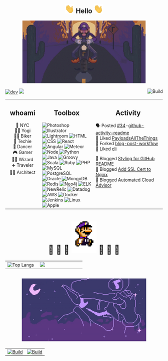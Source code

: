 <!-- Hello -->
<h2 align="center"><img src="https://raw.githubusercontent.com/aakhtar3/aakhtar3/main/img/wave.gif" width="30px"> Hello <img src="https://raw.githubusercontent.com/aakhtar3/aakhtar3/main/img/wave.gif" width="30px"></h2>
<!-- Image -->
<p align="center">
<img alt="u/byronius_j" src="https://raw.githubusercontent.com/aakhtar3/aakhtar3/main/img/bike.gif" height="200px"></p>

<!-- Badge -->
<a href="https://dev.to/aakhtar3"><img alt="dev" src="https://img.shields.io/badge/💬-black?&logo=dev.to&cacheSeconds=86400"></a> <img src="https://visitor-badge.glitch.me/badge?page_id=aakhtar3.aakhtar3"/> <a href="https://github.com/aakhtar3/aakhtar3/actions?query=workflow%3A%22Update+Activity%22"><img src="https://img.shields.io/github/workflow/status/aakhtar3/aakhtar3/Update%20Activity?logo=github&label=Activity" align="right" alt="Build"></a>

<!-- Info -->
<table><tr >
<td valign="top" width="22%">
<h2 align="center">whoami</h2>
<p align="center">
📍 NYC
</br>
🧘‍♂️ Yogi
</br>
🚴‍♂️ Biker
</br>
💾 Techie
</br>
🕺 Dancer
</br>
🎮 Gamer
</br>
🧙‍♂️ Wizard
</br>
✈️ Traveler
</br>
👨‍💻 Architect</a>
</p>
</td>
<!-- Skills -->
<td valign="top" width="34%">
<h2 align="center">Toolbox</h2>
<!-- Adobe -->
<img alt="Photoshop" src="https://img.shields.io/badge/Photoshop-black?&logo=adobe-photoshop&color=151515&logoColor=79ff97&cacheSeconds=86400">
<img alt="Illustrator" src="https://img.shields.io/badge/Illustrator-black?&logo=adobe-illustrator&color=151515&logoColor=79ff97&cacheSeconds=86400">
<img alt="Lightroom" src="https://img.shields.io/badge/Lightroom-black?&logo=adobe-lightroom-cc&color=151515&logoColor=79ff97&cacheSeconds=86400">
<!-- Web -->
<img alt="HTML" src="https://img.shields.io/badge/HTML-black?&logo=html5&color=151515&logoColor=79ff97&cacheSeconds=86400">
<img alt="CSS" src="https://img.shields.io/badge/CSS-black?&logo=css3&color=151515&logoColor=79ff97&cacheSeconds=86400">
<img alt="React" src="https://img.shields.io/badge/React-black?&logo=react&color=151515&logoColor=79ff97&cacheSeconds=86400">
<img alt="Angular" src="https://img.shields.io/badge/Angular-black?&logo=angular&color=151515&logoColor=79ff97&cacheSeconds=86400">
<img alt="Meteor" src="https://img.shields.io/badge/Meteor-black?&logo=meteor&color=151515&logoColor=79ff97&cacheSeconds=86400">
<!-- App -->
<img alt="Node" src="https://img.shields.io/badge/Node-black?&logo=node.js&color=151515&logoColor=79ff97&cacheSeconds=86400">
<img alt="Python" src="https://img.shields.io/badge/Python-black?&logo=python&color=151515&logoColor=79ff97&cacheSeconds=86400">
<img alt="Java" src="https://img.shields.io/badge/Java-black?&logo=java&color=151515&logoColor=79ff97&cacheSeconds=86400">
<img alt="Groovy" src="https://img.shields.io/badge/Groovy-black?&logo=groovy&color=151515&logoColor=79ff97&cacheSeconds=86400">
<img alt="Scala" src="https://img.shields.io/badge/Scala-black?&logo=scala&color=151515&logoColor=79ff97&cacheSeconds=86400">
<img alt="Ruby" src="https://img.shields.io/badge/Ruby-black?&logo=ruby&color=151515&logoColor=79ff97&cacheSeconds=86400">
<img alt="PHP" src="https://img.shields.io/badge/PHP-black?&logo=php&color=151515&logoColor=79ff97&cacheSeconds=86400">
<!-- Data -->
<img alt="MySQL" src="https://img.shields.io/badge/MySQL-black?&logo=mysql&color=151515&logoColor=79ff97&cacheSeconds=86400">
<img alt="PostgreSQL" src="https://img.shields.io/badge/PostgreSQL-black?&logo=postgresql&color=151515&logoColor=79ff97&cacheSeconds=86400">
<img alt="Oracle" src="https://img.shields.io/badge/Oracle-black?&logo=oracle&color=151515&logoColor=79ff97&cacheSeconds=86400">
<img alt="MongoDB" src="https://img.shields.io/badge/MongoDB-black?&logo=mongodb&color=151515&logoColor=79ff97&cacheSeconds=86400">
<img alt="Redis" src="https://img.shields.io/badge/Redis-black?&logo=redis&color=151515&logoColor=79ff97&cacheSeconds=86400">
<img alt="Neo4j" src="https://img.shields.io/badge/Neo4j-black?&logo=neo4j&color=151515&logoColor=79ff97&cacheSeconds=86400">
<!-- Telemetry -->
<img alt="ELK" src="https://img.shields.io/badge/ELK-black?&logo=kibana&color=151515&logoColor=79ff97&cacheSeconds=86400">
<img alt="NewRelic" src="https://img.shields.io/badge/New_Relic-black?&logo=new-relic&color=151515&logoColor=79ff97&cacheSeconds=86400">
<img alt="Datadog" src="https://img.shields.io/badge/Datadog-black?&logo=datadog&color=151515&logoColor=79ff97&cacheSeconds=86400">
<!-- DevOps -->
<img alt="AWS" src="https://img.shields.io/badge/AWS-black?&logo=amazon-aws&color=151515&logoColor=79ff97&cacheSeconds=86400">
<img alt="Docker" src="https://img.shields.io/badge/Docker-black?&logo=docker&color=151515&logoColor=79ff97&cacheSeconds=86400">
<img alt="Jenkins" src="https://img.shields.io/badge/Jenkins-black?&logo=jenkins&color=151515&logoColor=79ff97&cacheSeconds=86400">
<!-- OS -->
<img alt="Linux" src="https://img.shields.io/badge/Linux-black?&logo=linux&color=151515&logoColor=79ff97&cacheSeconds=86400">
<img alt="Apple" src="https://img.shields.io/badge/OSX-black?&logo=apple&color=151515&logoColor=79ff97&cacheSeconds=86400">
</td>
<td valign="top" width="44%">
<h2 align="center">Activity</h2>
<!--START_SECTION:activity-->

🗣 Posted [#34](https://github.com/jamesgeorge007/github-activity-readme/issues/34)-[github-activity-readme](https://github.com/jamesgeorge007/github-activity-readme)</br>
💫 Liked [PayloadsAllTheThings](https://github.com/swisskyrepo/PayloadsAllTheThings)</br>
🍴 Forked [blog-post-workflow](https://github.com/gautamkrishnar/blog-post-workflow)</br>
💫 Liked [cli](https://github.com/cli/cli)</br>
<!--END_SECTION:activity-->
<!-- BLOG-POST-LIST:START -->
💬 Blogged [Styling for GitHub README](https://dev.to/aakhtar3/styling-for-github-readme-2fmf) </br>
💬 Blogged [Add SSL Cert to Nginx](https://dev.to/aakhtar3/add-ssl-cert-to-nginx-3121) </br>
💬 Blogged [Automated Cloud Advisor](https://dev.to/aakhtar3/automated-cloud-advisor-5d23) </br><!-- BLOG-POST-LIST:END -->
</td>
</tr></table>
<!-- Stats -->
<h1 align="center">
👾 👾 👾 <img alt="OmegaSpartanSP" src="https://raw.githubusercontent.com/aakhtar3/aakhtar3/main/img/hop.gif" height="100px"> 👾 👾 👾
</h1>
<table><tr>
<td width="40%">
<img alt="Top Langs" src="https://github-readme-stats.vercel.app/api/top-langs/?username=aakhtar3&langs_count=8&theme=dark&cache_seconds=43200&layout=compact&hide=jupyter notebook">
</td>
<td width="55%">
<img src="https://github-readme-stats.vercel.app/api?username=aakhtar3&theme=dark&show_icons=true&cache_seconds=43200"/>
</td>
</tr></table>
<!-- Working on -->
<h2 align="center"><img alt="u/byronius_j" src="https://raw.githubusercontent.com/aakhtar3/aakhtar3/main/img/star.gif" height="200px"></h2>
<table><tr>
<td width="50%">
<a href="https://github.com/disneystreaming/automated-cloud-advisor"><img alt="Build" src="https://github-readme-stats.vercel.app/api/pin/?username=disneystreaming&repo=automated-cloud-advisor&theme=dark&cache_seconds=43200">
</a>
</td>
<td width="50%">
<a href="https://github.com/aakhtar3/aakhtar3"><img alt="Build" src="https://github-readme-stats.vercel.app/api/pin/?username=aakhtar3&repo=aakhtar3&theme=dark&cache_seconds=86400">
</a>
</td>
</tr>
</table>
